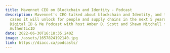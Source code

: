 ```yaml
---
title: Mavennet CEO on Blockchain and Identity - Podcast
description: Mavennet's CEO talked about blockchain and Identity, and the use
  cases it will unlock for people and supply chains in the next 5 years, at the
  Digital ID & Me Podcast with host Amber D. Scott and Shawn Mitchell from
  AuthenticID
date: 2022-06-30T16:18:35.240Z
image: /assets/1657824192140.jpg
link: https://diacc.ca/podcasts/
---
```

